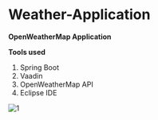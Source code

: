 # Weather-Application
**OpenWeatherMap Application**

**Tools used**

1. Spring Boot 
2. Vaadin 
3. OpenWeatherMap API
4. Eclipse IDE


![1](https://user-images.githubusercontent.com/75641530/108637138-f423d100-7491-11eb-8a7a-0508a80216d1.jpg)
